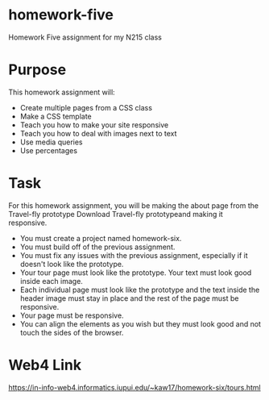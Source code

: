 # homework-five

Homework Five assignment for my N215 class

# Purpose

This homework assignment will:

- Create multiple pages from a CSS class 
- Make a CSS template
- Teach you how to make your site responsive
- Teach you how to deal with images next to text 
- Use media queries
- Use percentages

# Task

For this homework assignment, you will be making the about page from the Travel-fly prototype Download Travel-fly prototypeand making it responsive.

- You must create a project named homework-six.
- You must build off of the previous assignment. 
- You must fix any issues with the previous assignment, especially if it doesn't look like the prototype. 
- Your tour page must look like the prototype. Your text must look good inside each image. 
- Each individual page must look like the prototype and the text inside the header image must stay in place and the rest of the page must be responsive. 
- Your page must be responsive. 
- You can align the elements as you wish but they must look good and not touch the sides of the browser.

# Web4 Link

https://in-info-web4.informatics.iupui.edu/~kaw17/homework-six/tours.html
